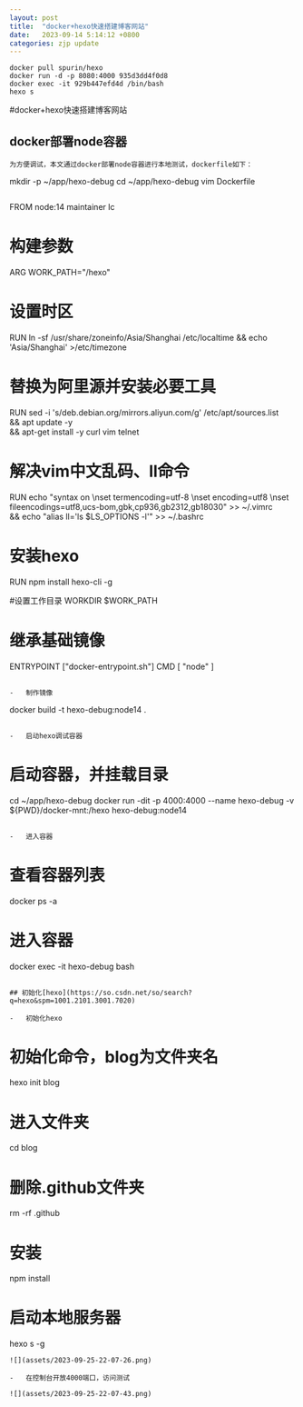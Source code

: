 ```yaml
---
layout: post
title:  "docker+hexo快速搭建博客网站"
date:   2023-09-14 5:14:12 +0800
categories: zjp update
---
```

```
docker pull spurin/hexo
docker run -d -p 8080:4000 935d3dd4f0d8
docker exec -it 929b447efd4d /bin/bash
hexo s

```
#docker+hexo快速搭建博客网站
## docker部署node容器


```
为方便调试，本文通过docker部署node容器进行本地测试，dockerfile如下：

```
mkdir -p ~/app/hexo-debug
cd ~/app/hexo-debug
vim Dockerfile
```

```
FROM node:14
maintainer lc

# 构建参数
ARG WORK_PATH="/hexo"

# 设置时区
RUN ln -sf /usr/share/zoneinfo/Asia/Shanghai /etc/localtime && echo 'Asia/Shanghai' >/etc/timezone

# 替换为阿里源并安装必要工具
RUN sed -i 's/deb.debian.org/mirrors.aliyun.com/g' /etc/apt/sources.list  \
    && apt update -y \
    && apt-get install -y curl vim telnet

# 解决vim中文乱码、ll命令
RUN echo "syntax on \nset termencoding=utf-8 \nset encoding=utf8 \nset fileencodings=utf8,ucs-bom,gbk,cp936,gb2312,gb18030" >> ~/.vimrc  \
 && echo "alias ll='ls $LS_OPTIONS -l'" >> ~/.bashrc

# 安装hexo
RUN npm install hexo-cli -g

#设置工作目录
WORKDIR $WORK_PATH

# 继承基础镜像
ENTRYPOINT ["docker-entrypoint.sh"]
CMD [ "node" ]
```

-   制作镜像

```
docker build -t hexo-debug:node14 .
```

-   启动hexo调试容器

```
# 启动容器，并挂载目录
cd ~/app/hexo-debug
docker run -dit  -p 4000:4000 --name hexo-debug -v ${PWD}/docker-mnt:/hexo hexo-debug:node14
```

-   进入容器

```
# 查看容器列表
docker ps -a

# 进入容器
docker exec -it hexo-debug bash
```

## 初始化[hexo](https://so.csdn.net/so/search?q=hexo&spm=1001.2101.3001.7020)

-   初始化hexo

```
# 初始化命令，blog为文件夹名
hexo init blog

# 进入文件夹
cd blog

# 删除.github文件夹
rm -rf .github

# 安装
npm install

# 启动本地服务器
hexo s -g 
```
![](assets/2023-09-25-22-07-26.png)

-   在控制台开放4000端口，访问测试

![](assets/2023-09-25-22-07-43.png)